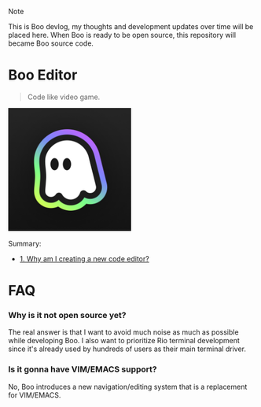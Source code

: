 > [!NOTE]
> This is Boo devlog, my thoughts and development updates over time will be placed here. When Boo is ready to be open source, this repository will became Boo source code.

# Boo Editor

> Code like video game.

<img src="assets/boo-logo.png" height="250px" alt="Boo code editor logo" />

Summary:

- [1. Why am I creating a new code editor?](/01-why-am-i-creating-a-new-code-editor.md)

# FAQ

### Why is it not open source yet?

The real answer is that I want to avoid much noise as much as possible while developing Boo. I also want to prioritize Rio terminal development since it's already used by hundreds of users as their main terminal driver.

### Is it gonna have VIM/EMACS support?

No, Boo introduces a new navigation/editing system that is a replacement for VIM/EMACS.